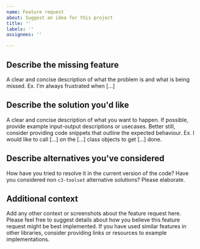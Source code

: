 ```yaml
---
name: Feature request
about: Suggest an idea for this project
title: ''
labels: ''
assignees: ''

---
```


## Describe the missing feature
A clear and concise description of what the problem is and what is being missed. Ex. I'm always frustrated when [...]

## Describe the solution you'd like
A clear and concise description of what you want to happen. If possible, provide example input-output descriptions or usecases. Better still, consider providing code snippets that outline the expected behaviour. Ex. I would like to call [...] on the [...] class objects to get [...] done.

## Describe alternatives you've considered
How have you tried to resolve it in the current version of the code? Have you considered non `c3-toolset` alternative solutions? Please elaborate.

## Additional context
Add any other context or screenshots about the feature request here. Please feel free to suggest details about how you believe this feature request might be best implemented. If you have used similar features in other libraries, consider providing links or resources to example implementations.
